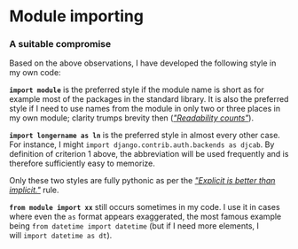 # Module importing
### A suitable compromise

Based on the above observations, I have developed the following style in my own code:

**`import module`** is the preferred style if the module name is short as for example most of the packages in the standard library. It is also the preferred style if I need to use names from the module in only two or three places in my own module; clarity trumps brevity then ([_"Readability counts"_](https://www.python.org/dev/peps/pep-0020/)).

**`import longername as ln`** is the preferred style in almost every other case. For instance, I might `import django.contrib.auth.backends as djcab`. By definition of criterion 1 above, the abbreviation will be used frequently and is therefore sufficiently easy to memorize.

Only these two styles are fully pythonic as per the [_"Explicit is better than implicit."_](https://www.python.org/dev/peps/pep-0020/) rule.

**`from module import xx`** still occurs sometimes in my code. I use it in cases where even the `as` format appears exaggerated, the most famous example being `from datetime import datetime` (but if I need more elements, I will `import datetime as dt`).